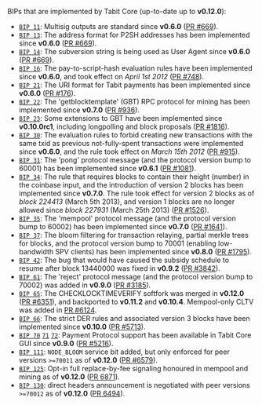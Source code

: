 BIPs that are implemented by Tabit Core (up-to-date up to **v0.12.0**):

* [`BIP 11`](https://github.com/tabit/bips/blob/master/bip-0011.mediawiki): Multisig outputs are standard since **v0.6.0** ([PR #669](https://github.com/tabit/tabit/pull/669)).
* [`BIP 13`](https://github.com/tabit/bips/blob/master/bip-0013.mediawiki): The address format for P2SH addresses has been implemented since **v0.6.0** ([PR #669](https://github.com/tabit/tabit/pull/669)).
* [`BIP 14`](https://github.com/tabit/bips/blob/master/bip-0014.mediawiki): The subversion string is being used as User Agent since **v0.6.0** ([PR #669](https://github.com/tabit/tabit/pull/669)).
* [`BIP 16`](https://github.com/tabit/bips/blob/master/bip-0016.mediawiki): The pay-to-script-hash evaluation rules have been implemented since **v0.6.0**, and took effect on *April 1st 2012* ([PR #748](https://github.com/tabit/tabit/pull/748)).
* [`BIP 21`](https://github.com/tabit/bips/blob/master/bip-0021.mediawiki): The URI format for Tabit payments has been implemented since **v0.6.0** ([PR #176](https://github.com/tabit/tabit/pull/176)).
* [`BIP 22`](https://github.com/tabit/bips/blob/master/bip-0022.mediawiki): The 'getblocktemplate' (GBT) RPC protocol for mining has been implemented since **v0.7.0** ([PR #936](https://github.com/tabit/tabit/pull/936)).
* [`BIP 23`](https://github.com/tabit/bips/blob/master/bip-0023.mediawiki): Some extensions to GBT have been implemented since **v0.10.0rc1**, including longpolling and block proposals ([PR #1816](https://github.com/tabit/tabit/pull/1816)).
* [`BIP 30`](https://github.com/tabit/bips/blob/master/bip-0030.mediawiki): The evaluation rules to forbid creating new transactions with the same txid as previous not-fully-spent transactions were implemented since **v0.6.0**, and the rule took effect on *March 15th 2012* ([PR #915](https://github.com/tabit/tabit/pull/915)).
* [`BIP 31`](https://github.com/tabit/bips/blob/master/bip-0031.mediawiki): The 'pong' protocol message (and the protocol version bump to 60001) has been implemented since **v0.6.1** ([PR #1081](https://github.com/tabit/tabit/pull/1081)).
* [`BIP 34`](https://github.com/tabit/bips/blob/master/bip-0034.mediawiki): The rule that requires blocks to contain their height (number) in the coinbase input, and the introduction of version 2 blocks has been implemented since **v0.7.0**. The rule took effect for version 2 blocks as of *block 224413* (March 5th 2013), and version 1 blocks are no longer allowed since *block 227931* (March 25th 2013) ([PR #1526](https://github.com/tabit/tabit/pull/1526)).
* [`BIP 35`](https://github.com/tabit/bips/blob/master/bip-0035.mediawiki): The 'mempool' protocol message (and the protocol version bump to 60002) has been implemented since **v0.7.0** ([PR #1641](https://github.com/tabit/tabit/pull/1641)).
* [`BIP 37`](https://github.com/tabit/bips/blob/master/bip-0037.mediawiki): The bloom filtering for transaction relaying, partial merkle trees for blocks, and the protocol version bump to 70001 (enabling low-bandwidth SPV clients) has been implemented since **v0.8.0** ([PR #1795](https://github.com/tabit/tabit/pull/1795)).
* [`BIP 42`](https://github.com/tabit/bips/blob/master/bip-0042.mediawiki): The bug that would have caused the subsidy schedule to resume after block 13440000 was fixed in **v0.9.2** ([PR #3842](https://github.com/tabit/tabit/pull/3842)).
* [`BIP 61`](https://github.com/tabit/bips/blob/master/bip-0061.mediawiki): The 'reject' protocol message (and the protocol version bump to 70002) was added in **v0.9.0** ([PR #3185](https://github.com/tabit/tabit/pull/3185)).
* [`BIP 65`](https://github.com/tabit/bips/blob/master/bip-0065.mediawiki): The CHECKLOCKTIMEVERIFY softfork was merged in **v0.12.0** ([PR #6351](https://github.com/tabit/tabit/pull/6351)), and backported to **v0.11.2** and **v0.10.4**. Mempool-only CLTV was added in [PR #6124](https://github.com/tabit/tabit/pull/6124).
* [`BIP 66`](https://github.com/tabit/bips/blob/master/bip-0066.mediawiki): The strict DER rules and associated version 3 blocks have been implemented since **v0.10.0** ([PR #5713](https://github.com/tabit/tabit/pull/5713)).
* [`BIP 70`](https://github.com/tabit/bips/blob/master/bip-0070.mediawiki) [`71`](https://github.com/tabit/bips/blob/master/bip-0071.mediawiki) [`72`](https://github.com/tabit/bips/blob/master/bip-0072.mediawiki): Payment Protocol support has been available in Tabit Core GUI since **v0.9.0** ([PR #5216](https://github.com/tabit/tabit/pull/5216)).
* [`BIP 111`](https://github.com/tabit/bips/blob/master/bip-0111.mediawiki): `NODE_BLOOM` service bit added, but only enforced for peer versions `>=70011` as of **v0.12.0** ([PR #6579](https://github.com/tabit/tabit/pull/6579)).
* [`BIP 125`](https://github.com/tabit/bips/blob/master/bip-0125.mediawiki): Opt-in full replace-by-fee signaling honoured in mempool and mining as of **v0.12.0** ([PR 6871](https://github.com/tabit/tabit/pull/6871)).
* [`BIP 130`](https://github.com/tabit/bips/blob/master/bip-0130.mediawiki): direct headers announcement is negotiated with peer versions `>=70012` as of **v0.12.0** ([PR 6494](https://github.com/tabit/tabit/pull/6494)).
